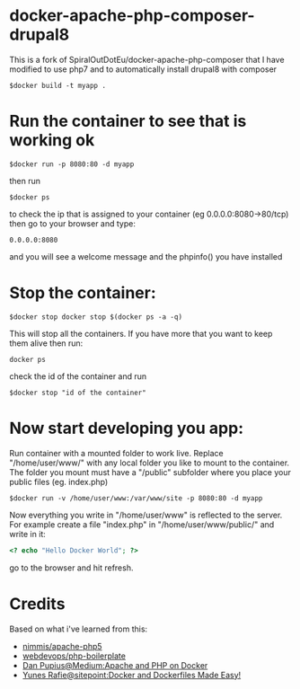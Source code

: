 # docker-apache-php-composer-drupal8
This is a fork of SpiralOutDotEu/docker-apache-php-composer that I have modified to use php7 and to automatically install drupal8 with composer
```
$docker build -t myapp .
```
# Run the container to see that is working ok
```
$docker run -p 8080:80 -d myapp
```
then run 
```
$docker ps
```
to check the ip that is assigned to your container (eg 0.0.0.0:8080->80/tcp)
then go to your browser and type: 
```
0.0.0.0:8080
```
and you will see a welcome message and the phpinfo() you have installed

# Stop the container:
```
$docker stop docker stop $(docker ps -a -q)
```
This will stop all the containers. 
If you have more that you want to keep them alive then run:
```
docker ps
```
check the id of the container and run 
```
$docker stop "id of the container"
```
# Now start developing you app:

Run container with a mounted folder to work live.
Replace "/home/user/www/" with any local folder you like to mount to the container.
The folder you mount must have a "/public" subfolder where you place your public files (eg. index.php)
```
$docker run -v /home/user/www:/var/www/site -p 8080:80 -d myapp
```
Now everything you write in "/home/user/www" is reflected to the server.
For example create a file "index.php" in  "/home/user/www/public/" and write in it:
```php
<? echo "Hello Docker World"; ?>
```
go to the browser and hit refresh.

# Credits
Based on what i've learned from this:
- [nimmis/apache-php5](https://hub.docker.com/r/nimmis/apache-php5/~/dockerfile/)
- [webdevops/php-boilerplate](https://hub.docker.com/r/webdevops/php-boilerplate/~/dockerfile/)
- [Dan Pupius@Medium:Apache and PHP on Docker](https://medium.com/dev-tricks/apache-and-php-on-docker-44faef716150#.5bz3h5mgy)
- [Yunes Rafie@sitepoint:Docker and Dockerfiles Made Easy!](http://www.sitepoint.com/docker-and-dockerfiles-made-easy/)
